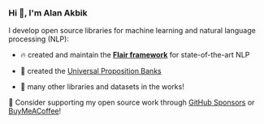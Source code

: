 ### Hi 👋, I'm Alan Akbik

I develop open source libraries for machine learning and natural language processing (NLP):

- :fire: created and maintain the <a href="https://github.com/flairNLP/flair/" target="_blank">**Flair framework**</a> for state-of-the-art NLP

- :mushroom: created the <a href="https://github.com/UniversalPropositions" target="_blank">Universal Proposition Banks</a> 

- :steam_locomotive: many other libraries and datasets in the works!

:cactus: Consider supporting my open source work through <a href="https://github.com/sponsors/alanakbik" target="_blank">GitHub Sponsors</a> or <a href="https://www.buymeacoffee.com/alanakbik" target="_blank">BuyMeACoffee</a>!

